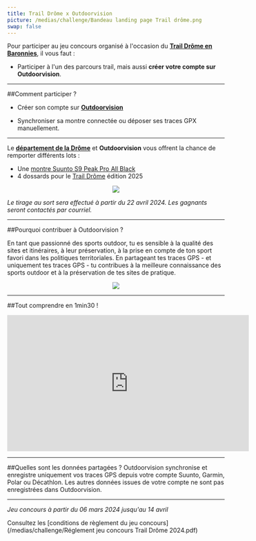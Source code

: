 ```yaml
---
title: Trail Drôme x Outdoorvision
picture: /medias/challenge/Bandeau landing page Trail drôme.png
swap: false
---
```


Pour participer au jeu concours organisé à l'occasion du **[Trail Drôme en Baronnies](https://www.traildrome.com/)**, il vous faut :

- Participer à l'un des parcours trail, mais aussi **créer votre compte sur Outdoorvision**.

---

##Comment participer ?

- Créer son compte sur **[Outdoorvision](https://staging-auth.outdoorvision.fr/auth/realms/PRNSN/protocol/openid-connect/registrations?client_id=back1-outdoorgeovision-prnsn&response_type=code&redirect_uri=https://staging-back.outdoorvision.fr/auth/done/&scope=openid)**

- Synchroniser sa montre connectée ou déposer ses traces GPX manuellement.
  
<participate></participate>

---

Le **[département de la Drôme](https://www.ladrome.fr)** et **Outdoorvision** vous offrent la chance de remporter différents lots : 

- Une [montre Suunto S9 Peak Pro All Black](https://www.suunto.com/fr-fr/Produits/Montres-de-sport/suunto-9-peak-pro/suunto-9-peak-pro-all-black/)
- 4 dossards pour le [Trail Drôme](https://www.traildrome.com/) édition 2025
  
<p align="center">
  <img src="/medias/challenge/Bannière lots trail drôme.png">
</p>


*Le tirage au sort sera effectué à partir du 22 avril 2024. Les gagnants seront contactés par courriel.*

------

##Pourquoi contribuer à Outdoorvision ?


En tant que passionné des sports outdoor, tu es sensible à la qualité des sites et itinéraires, à leur préservation, à la prise en compte de ton sport favori dans les politiques territoriales.
En partageant tes traces GPS - et uniquement tes traces GPS - tu contribues à la meilleure connaissance des sports outdoor et à la préservation de tes sites de pratique.


<p align="center">
  <img src="/medias/challenge/Contribue trail drome.png">
</p>

------

##Tout comprendre en 1min30 !
<p align="center">
<iframe width="560" height="315" src="https://www.youtube.com/embed/Sua7VDlhBs4" title="YouTube video player" frameborder="0" allow="accelerometer; autoplay; clipboard-write; encrypted-media; gyroscope; picture-in-picture" allowfullscreen></iframe>
</p>


---

##Quelles sont les données partagées ?
Outdoorvision synchronise et enregistre uniquement vos traces GPS depuis votre compte Suunto, Garmin, Polar ou Décathlon. Les autres données issues de votre compte ne sont pas enregistrées dans Outdoorvision.

---

*Jeu concours à partir du 06 mars 2024 jusqu'au 14 avril* 

Consultez les [conditions de règlement du jeu concours](/medias/challenge/Réglement jeu concours Trail Drôme 2024.pdf)
<p></p>



